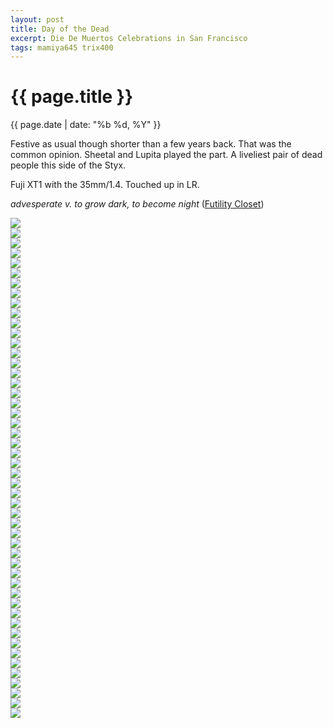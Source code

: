 ```yaml
---
layout: post
title: Day of the Dead
excerpt: Die De Muertos Celebrations in San Francisco
tags: mamiya645 trix400
---
```


{{ page.title }}
================
<div class="pdate"> {{ page.date | date: "%b %d, %Y" }} </div>

Festive as usual though shorter than a few years back. That was the common
opinion. Sheetal and Lupita played the part. A liveliest pair of dead people
this side of the Styx.

Fuji XT1 with the 35mm/1.4. Touched up in LR.

*advesperate v. to grow dark, to become night* ([Futility Closet](http://www.futilitycloset.com))


<div style="max-width:1200px;margin:0;padding:0;">
<div id="demo5" class="flex-images">

<div class="item" data-w="1200" data-h="800">
	<div class="img"><img src="https://docs.google.com/uc?id=0B6d70FmpKIi1V0pkMTNDN2hWSm8" data-src="https://docs.google.com/uc?id=0B6d70FmpKIi1Y09NdVQzZXNLa0U"></div>
</div>
<div class="item" data-w="1199" data-h="800">
	<div class="img"><img src="https://docs.google.com/uc?id=0B6d70FmpKIi1V0pkMTNDN2hWSm8" data-src="https://docs.google.com/uc?id=0B6d70FmpKIi1ek85VEp2VkI0RDg"></div>
</div>
<div class="item" data-w="533" data-h="800">
	<div class="img"><img src="https://docs.google.com/uc?id=0B6d70FmpKIi1V0pkMTNDN2hWSm8" data-src="https://docs.google.com/uc?id=0B6d70FmpKIi1QkpsMVo2YTkxOE0"></div>
</div>
<div class="item" data-w="533" data-h="800">
	<div class="img"><img src="https://docs.google.com/uc?id=0B6d70FmpKIi1V0pkMTNDN2hWSm8" data-src="https://docs.google.com/uc?id=0B6d70FmpKIi1TDc1RjVMbFl5bkk"></div>
</div>
<div class="item" data-w="1200" data-h="800">
	<div class="img"><img src="https://docs.google.com/uc?id=0B6d70FmpKIi1V0pkMTNDN2hWSm8" data-src="https://docs.google.com/uc?id=0B6d70FmpKIi1Q29pQ0cwUE1QX1k"></div>
</div>
<div class="item" data-w="533" data-h="800">
	<div class="img"><img src="https://docs.google.com/uc?id=0B6d70FmpKIi1V0pkMTNDN2hWSm8" data-src="https://docs.google.com/uc?id=0B6d70FmpKIi1LXM0bzFtU0ljMDg"></div>
</div>
<div class="item" data-w="533" data-h="800">
	<div class="img"><img src="https://docs.google.com/uc?id=0B6d70FmpKIi1V0pkMTNDN2hWSm8" data-src="https://docs.google.com/uc?id=0B6d70FmpKIi1aUFZSzBKOTdLYmM"></div>
</div>
<div class="item" data-w="533" data-h="800">
	<div class="img"><img src="https://docs.google.com/uc?id=0B6d70FmpKIi1V0pkMTNDN2hWSm8" data-src="https://docs.google.com/uc?id=0B6d70FmpKIi1T1QtOHBVVnFwV0U"></div>
</div>
<div class="item" data-w="533" data-h="800">
	<div class="img"><img src="https://docs.google.com/uc?id=0B6d70FmpKIi1V0pkMTNDN2hWSm8" data-src="https://docs.google.com/uc?id=0B6d70FmpKIi1YjdjTi1scm5KejA"></div>
</div>
<div class="item" data-w="1200" data-h="800">
	<div class="img"><img src="https://docs.google.com/uc?id=0B6d70FmpKIi1V0pkMTNDN2hWSm8" data-src="https://docs.google.com/uc?id=0B6d70FmpKIi1TlZFR1AwX2VqWjg"></div>
</div>
<div class="item" data-w="1200" data-h="800">
	<div class="img"><img src="https://docs.google.com/uc?id=0B6d70FmpKIi1V0pkMTNDN2hWSm8" data-src="https://docs.google.com/uc?id=0B6d70FmpKIi1REpPZWhoVXlSN1U"></div>
</div>
<div class="item" data-w="1199" data-h="800">
	<div class="img"><img src="https://docs.google.com/uc?id=0B6d70FmpKIi1V0pkMTNDN2hWSm8" data-src="https://docs.google.com/uc?id=0B6d70FmpKIi1Ry00amFyLWk2QlU"></div>
</div>
<div class="item" data-w="1200" data-h="800">
	<div class="img"><img src="https://docs.google.com/uc?id=0B6d70FmpKIi1V0pkMTNDN2hWSm8" data-src="https://docs.google.com/uc?id=0B6d70FmpKIi1UmNQWHp2ZDdqaGM"></div>
</div>
<div class="item" data-w="1200" data-h="800">
	<div class="img"><img src="https://docs.google.com/uc?id=0B6d70FmpKIi1V0pkMTNDN2hWSm8" data-src="https://docs.google.com/uc?id=0B6d70FmpKIi1WjhBQ0RDR3JtT3M"></div>
</div>
<div class="item" data-w="533" data-h="800">
	<div class="img"><img src="https://docs.google.com/uc?id=0B6d70FmpKIi1V0pkMTNDN2hWSm8" data-src="https://docs.google.com/uc?id=0B6d70FmpKIi1c1VLSU0wZ2hDVVU"></div>
</div>
<div class="item" data-w="533" data-h="800">
	<div class="img"><img src="https://docs.google.com/uc?id=0B6d70FmpKIi1V0pkMTNDN2hWSm8" data-src="https://docs.google.com/uc?id=0B6d70FmpKIi1dnk3OGxiOXJJLUE"></div>
</div>
<div class="item" data-w="1200" data-h="800">
	<div class="img"><img src="https://docs.google.com/uc?id=0B6d70FmpKIi1V0pkMTNDN2hWSm8" data-src="https://docs.google.com/uc?id=0B6d70FmpKIi1aldhWTFOOGFNOTQ"></div>
</div>
<div class="item" data-w="1200" data-h="800">
	<div class="img"><img src="https://docs.google.com/uc?id=0B6d70FmpKIi1V0pkMTNDN2hWSm8" data-src="https://docs.google.com/uc?id=0B6d70FmpKIi1dXY3T0wxVmszTmc"></div>
</div>
<div class="item" data-w="533" data-h="800">
	<div class="img"><img src="https://docs.google.com/uc?id=0B6d70FmpKIi1V0pkMTNDN2hWSm8" data-src="https://docs.google.com/uc?id=0B6d70FmpKIi1al96eWREV1h2S0E"></div>
</div>
<div class="item" data-w="1200" data-h="800">
	<div class="img"><img src="https://docs.google.com/uc?id=0B6d70FmpKIi1V0pkMTNDN2hWSm8" data-src="https://docs.google.com/uc?id=0B6d70FmpKIi1VXRLZjBJT0dTQVk"></div>
</div>
<div class="item" data-w="1200" data-h="800">
	<div class="img"><img src="https://docs.google.com/uc?id=0B6d70FmpKIi1V0pkMTNDN2hWSm8" data-src="https://docs.google.com/uc?id=0B6d70FmpKIi1OTlUSnF2MWdSNWM"></div>
</div>
<div class="item" data-w="533" data-h="800">
	<div class="img"><img src="https://docs.google.com/uc?id=0B6d70FmpKIi1V0pkMTNDN2hWSm8" data-src="https://docs.google.com/uc?id=0B6d70FmpKIi1bjlPV0Y0ZngxV00"></div>
</div>
<div class="item" data-w="1200" data-h="800">
	<div class="img"><img src="https://docs.google.com/uc?id=0B6d70FmpKIi1V0pkMTNDN2hWSm8" data-src="https://docs.google.com/uc?id=0B6d70FmpKIi1TzhxR2FkVDRSWEk"></div>
</div>
<div class="item" data-w="1200" data-h="800">
	<div class="img"><img src="https://docs.google.com/uc?id=0B6d70FmpKIi1V0pkMTNDN2hWSm8" data-src="https://docs.google.com/uc?id=0B6d70FmpKIi1YUFDS3JiYXZlU3M"></div>
</div>
<div class="item" data-w="1200" data-h="800">
	<div class="img"><img src="https://docs.google.com/uc?id=0B6d70FmpKIi1V0pkMTNDN2hWSm8" data-src="https://docs.google.com/uc?id=0B6d70FmpKIi1cW1rUjFlQ21SQ2M"></div>
</div>
<div class="item" data-w="1200" data-h="800">
	<div class="img"><img src="https://docs.google.com/uc?id=0B6d70FmpKIi1V0pkMTNDN2hWSm8" data-src="https://docs.google.com/uc?id=0B6d70FmpKIi1ekJfc2hCejVXaUE"></div>
</div>
<div class="item" data-w="533" data-h="800">
	<div class="img"><img src="https://docs.google.com/uc?id=0B6d70FmpKIi1V0pkMTNDN2hWSm8" data-src="https://docs.google.com/uc?id=0B6d70FmpKIi1SENnMW5hd3pOeFE"></div>
</div>
<div class="item" data-w="1200" data-h="800">
	<div class="img"><img src="https://docs.google.com/uc?id=0B6d70FmpKIi1V0pkMTNDN2hWSm8" data-src="https://docs.google.com/uc?id=0B6d70FmpKIi1NDJxcWlTc1Q5SXM"></div>
</div>
<div class="item" data-w="1200" data-h="800">
	<div class="img"><img src="https://docs.google.com/uc?id=0B6d70FmpKIi1V0pkMTNDN2hWSm8" data-src="https://docs.google.com/uc?id=0B6d70FmpKIi1Qk9Yb2hOejZIaDQ"></div>
</div>
<div class="item" data-w="1200" data-h="800">
	<div class="img"><img src="https://docs.google.com/uc?id=0B6d70FmpKIi1V0pkMTNDN2hWSm8" data-src="https://docs.google.com/uc?id=0B6d70FmpKIi1c0lSemF4RWt2Z0E"></div>
</div>
<div class="item" data-w="1200" data-h="800">
	<div class="img"><img src="https://docs.google.com/uc?id=0B6d70FmpKIi1V0pkMTNDN2hWSm8" data-src="https://docs.google.com/uc?id=0B6d70FmpKIi1azF3d3JXS0NKSTQ"></div>
</div>
<div class="item" data-w="1200" data-h="800">
	<div class="img"><img src="https://docs.google.com/uc?id=0B6d70FmpKIi1V0pkMTNDN2hWSm8" data-src="https://docs.google.com/uc?id=0B6d70FmpKIi1RHUzZEkydERjWWc"></div>
</div>
<div class="item" data-w="1200" data-h="800">
	<div class="img"><img src="https://docs.google.com/uc?id=0B6d70FmpKIi1V0pkMTNDN2hWSm8" data-src="https://docs.google.com/uc?id=0B6d70FmpKIi1U2dDUmxwbWx5cjA"></div>
</div>
<div class="item" data-w="533" data-h="800">
	<div class="img"><img src="https://docs.google.com/uc?id=0B6d70FmpKIi1V0pkMTNDN2hWSm8" data-src="https://docs.google.com/uc?id=0B6d70FmpKIi1V2x4N0RiZVFoSkk"></div>
</div>
<div class="item" data-w="533" data-h="800">
	<div class="img"><img src="https://docs.google.com/uc?id=0B6d70FmpKIi1V0pkMTNDN2hWSm8" data-src="https://docs.google.com/uc?id=0B6d70FmpKIi1OFMxa3ptandEOFk"></div>
</div>
<div class="item" data-w="533" data-h="800">
	<div class="img"><img src="https://docs.google.com/uc?id=0B6d70FmpKIi1V0pkMTNDN2hWSm8" data-src="https://docs.google.com/uc?id=0B6d70FmpKIi1QzFUWVNJdUhTeVU"></div>
</div>
<div class="item" data-w="1200" data-h="800">
	<div class="img"><img src="https://docs.google.com/uc?id=0B6d70FmpKIi1V0pkMTNDN2hWSm8" data-src="https://docs.google.com/uc?id=0B6d70FmpKIi1anlQWDEyRzJ6eXM"></div>
</div>
<div class="item" data-w="533" data-h="800">
	<div class="img"><img src="https://docs.google.com/uc?id=0B6d70FmpKIi1V0pkMTNDN2hWSm8" data-src="https://docs.google.com/uc?id=0B6d70FmpKIi1Mzk5RXhkanpSSUk"></div>
</div>
<div class="item" data-w="1200" data-h="800">
	<div class="img"><img src="https://docs.google.com/uc?id=0B6d70FmpKIi1V0pkMTNDN2hWSm8" data-src="https://docs.google.com/uc?id=0B6d70FmpKIi1RmxNYTJkM2dIbmM"></div>
</div>
<div class="item" data-w="533" data-h="800">
	<div class="img"><img src="https://docs.google.com/uc?id=0B6d70FmpKIi1V0pkMTNDN2hWSm8" data-src="https://docs.google.com/uc?id=0B6d70FmpKIi1TjRHenpqMi1yWDg"></div>
</div>
<div class="item" data-w="1200" data-h="800">
	<div class="img"><img src="https://docs.google.com/uc?id=0B6d70FmpKIi1V0pkMTNDN2hWSm8" data-src="https://docs.google.com/uc?id=0B6d70FmpKIi1VmxJM0U0VXNWRVU"></div>
</div>
<div class="item" data-w="1200" data-h="800">
	<div class="img"><img src="https://docs.google.com/uc?id=0B6d70FmpKIi1V0pkMTNDN2hWSm8" data-src="https://docs.google.com/uc?id=0B6d70FmpKIi1UmVkUFFXX2VuOVk"></div>
</div>
<div class="item" data-w="533" data-h="800">
	<div class="img"><img src="https://docs.google.com/uc?id=0B6d70FmpKIi1V0pkMTNDN2hWSm8" data-src="https://docs.google.com/uc?id=0B6d70FmpKIi1NWxlbC13Y25INDA"></div>
</div>
<div class="item" data-w="533" data-h="800">
	<div class="img"><img src="https://docs.google.com/uc?id=0B6d70FmpKIi1V0pkMTNDN2hWSm8" data-src="https://docs.google.com/uc?id=0B6d70FmpKIi1UlktV0JQZFZHbkU"></div>
</div>
<div class="item" data-w="1200" data-h="800">
	<div class="img"><img src="https://docs.google.com/uc?id=0B6d70FmpKIi1V0pkMTNDN2hWSm8" data-src="https://docs.google.com/uc?id=0B6d70FmpKIi1ODdoSlBfV2dTYmM"></div>
</div>
<div class="item" data-w="1200" data-h="800">
	<div class="img"><img src="https://docs.google.com/uc?id=0B6d70FmpKIi1V0pkMTNDN2hWSm8" data-src="https://docs.google.com/uc?id=0B6d70FmpKIi1TnpHcW5zZzVZUjg"></div>
</div>
<div class="item" data-w="533" data-h="800">
	<div class="img"><img src="https://docs.google.com/uc?id=0B6d70FmpKIi1V0pkMTNDN2hWSm8" data-src="https://docs.google.com/uc?id=0B6d70FmpKIi1TmNnLVUxam5sc2s"></div>
</div>
<div class="item" data-w="1200" data-h="800">
	<div class="img"><img src="https://docs.google.com/uc?id=0B6d70FmpKIi1V0pkMTNDN2hWSm8" data-src="https://docs.google.com/uc?id=0B6d70FmpKIi1SnNQZkFCdC02a3c"></div>
</div>
<div class="item" data-w="1199" data-h="800">
	<div class="img"><img src="https://docs.google.com/uc?id=0B6d70FmpKIi1V0pkMTNDN2hWSm8" data-src="https://docs.google.com/uc?id=0B6d70FmpKIi1Slo4b0QyTmJLams"></div>
</div>
<div class="item" data-w="533" data-h="800">
	<div class="img"><img src="https://docs.google.com/uc?id=0B6d70FmpKIi1V0pkMTNDN2hWSm8" data-src="https://docs.google.com/uc?id=0B6d70FmpKIi1dFp6S3VQZVdTeXM"></div>
</div>

</div>
</div>

<script>
$('#demo5').flexImages({ rowHeight:800 , truncate: 0});
</script>


